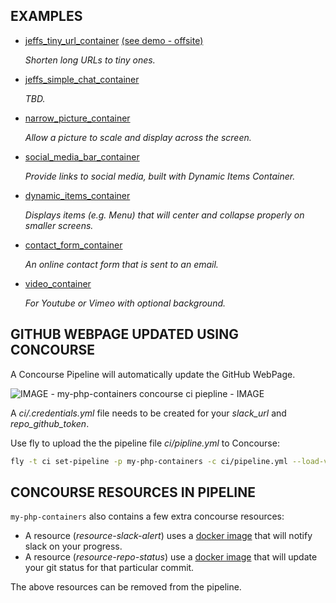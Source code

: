 
## EXAMPLES

* [jeffs_tiny_url_container](https://github.com/JeffDeCola/my-php-containers/tree/master/jeffs_tiny_url_container)
[(see demo - offsite)](http://www.jeffryadecola.com/my-php-containers/index.php?container_name=jeffs_tiny_url_container)

   _Shorten long URLs to tiny ones._

* [jeffs_simple_chat_container](https://github.com/JeffDeCola/my-php-containers/tree/master/jeffs_simple_chat_container)

   _TBD._

* [narrow_picture_container](https://github.com/JeffDeCola/my-php-containers/tree/master/narrow_picture_container)

   _Allow a picture to scale and display across the screen._

* [social_media_bar_container](https://github.com/JeffDeCola/my-php-containers/tree/master/social_media_bar_container)

   _Provide links to social media, built with Dynamic Items Container._

* [dynamic_items_container](https://github.com/JeffDeCola/my-php-containers/tree/master/dynamic_items_container)

   _Displays items (e.g. Menu) that will center and collapse properly
on smaller screens._

* [contact_form_container](https://github.com/JeffDeCola/my-php-containers/tree/master/contact_form_container)

   _An online contact form that is sent to an email._

* [video_container](https://github.com/JeffDeCola/my-php-containers/tree/master/video_container)

   _For Youtube or Vimeo with optional background._

## GITHUB WEBPAGE UPDATED USING CONCOURSE

A Concourse Pipeline will automatically update the GitHub WebPage.

![IMAGE - my-php-containers concourse ci piepline - IMAGE](pics/my-php-containers-pipeline.jpg)

A _ci/.credentials.yml_ file needs to be created for your _slack_url_ and _repo_github_token_.

Use fly to upload the the pipeline file _ci/pipline.yml_ to Concourse:

```bash
fly -t ci set-pipeline -p my-php-containers -c ci/pipeline.yml --load-vars-from ci/.credentials.yml
```

## CONCOURSE RESOURCES IN PIPELINE

`my-php-containers` also contains a few extra concourse resources:

* A resource (_resource-slack-alert_) uses a [docker image](https://hub.docker.com/r/cfcommunity/slack-notification-resource)
  that will notify slack on your progress.
* A resource (_resource-repo-status_) use a [docker image](https://hub.docker.com/r/dpb587/github-status-resource)
  that will update your git status for that particular commit.

The above resources can be removed from the pipeline.

